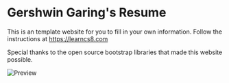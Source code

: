 
# Gershwin Garing's Resume
This is an template website for you to fill in your own information. Follow the instructions at https://learncs8.com

Special thanks to the open source bootstrap libraries that made this website possible. 

![Preview](/LearnCS8-Resume/img/preview.jpg)
